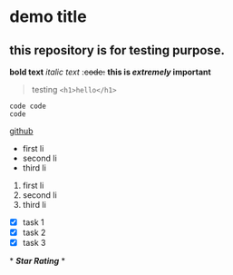 # demo title
## this repository is for testing purpose.
**bold text**
*italic text*
:~~code:~~
**this is _extremely_ important**
> testing
`<h1>hello</h1>`
```
code code
code
```
[github](https://github.com)

- first li
- second li
- third li
1. first li
2. second li
3. third li

- [x] task 1
- [x] task 2
- [x] task 3

\* _**Star Rating**_ \*
